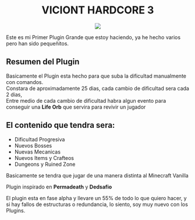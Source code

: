 

<h1 align="center"> VICIONT HARDCORE 3 </h1>

<p align="center">
<img src="https://github.com/CrissyjuanxD/imagenes_ropositorios/blob/main/MINECRAFT%20VH3%20Titlle.png" />
</p>

Este es mi Primer Plugin Grande que estoy haciendo, ya he hecho varios pero han sido pequeñitos.

## Resumen del Plugin

Basicamente el Plugin esta hecho para que suba la dificultad manualmente con comandos. <br>
Constara de aproximadamente 25 dias, cada cambio de dificultad sera cada 2 dias, <br>
Entre medio de cada cambio de dificultad habra algun evento para conseguir una **Life Orb** que servira para revivir un jugador

## El contenido que tendra sera:

- Dificultad Progresiva
- Nuevos Bosses
- Nuevas Mecanicas
- Nuevos Items y Crafteos
- Dungeons y Ruined Zone

Basicamente se tendra que jugar de una manera distinta al Minecraft Vanilla

Plugin inspirado en **Permadeath** y **Dedsafio** 

El plugin esta en fase alpha y llevare un 55% de todo lo que quiero hacer, y si hay fallos de estructuras o redundancia, lo siento, soy muy nuevo con los Plugins.
